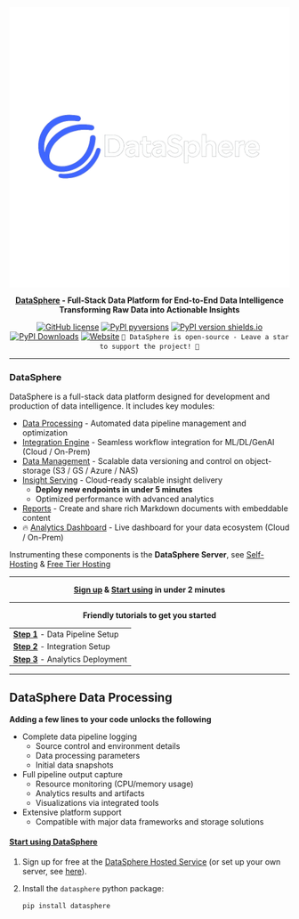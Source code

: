 <div align="center" style="text-align: center">

<p style="text-align: center">
  <img align="center" src="assets/logo.png" alt="DataSphere">
</p>

**[DataSphere](https://datasphere.example.com) - Full-Stack Data Platform for End-to-End Data Intelligence
</br>Transforming Raw Data into Actionable Insights**

[![GitHub license](https://img.shields.io/github/license/yourusername/datasphere.svg)](https://img.shields.io/github/license/yourusername/datasphere.svg) [![PyPI pyversions](https://img.shields.io/pypi/pyversions/datasphere.svg)](https://pypi.org/project/datasphere/) [![PyPI version shields.io](https://img.shields.io/pypi/v/datasphere.svg)](https://pypi.org/project/datasphere/) <br>
[![PyPI Downloads](https://static.pepy.tech/badge/datasphere/month)](https://pypi.org/project/datasphere/) [![Website](https://img.shields.io/badge/DataSphere-Website-blue)](https://datasphere.example.com)
`🌟 DataSphere is open-source - Leave a star to support the project! 🌟`

</div>

---
### DataSphere

DataSphere is a full-stack data platform designed for development and production of data intelligence. It includes key modules:

- [Data Processing](#datasphere-data-processing) - Automated data pipeline management and optimization
- [Integration Engine](https://github.com/yourusername/datasphere-integration) - Seamless workflow integration for ML/DL/GenAI (Cloud / On-Prem)
- [Data Management](https://github.com/yourusername/datasphere/blob/master/docs/data_management.md) - Scalable data versioning and control on object-storage (S3 / GS / Azure / NAS)
- [Insight Serving](https://github.com/yourusername/datasphere-serving) - Cloud-ready scalable insight delivery
  - **Deploy new endpoints in under 5 minutes**
  - Optimized performance with advanced analytics
- [Reports](https://datasphere.example.com/docs/reports) - Create and share rich Markdown documents with embeddable content
- :fire: [Analytics Dashboard](https://datasphere.example.com/docs/dashboard) - Live dashboard for your data ecosystem (Cloud / On-Prem)

Instrumenting these components is the **DataSphere Server**, see [Self-Hosting](https://datasphere.example.com/docs/self_hosting) & [Free Tier Hosting](https://app.datasphere.example.com)

---
<div align="center">

**[Sign up](https://app.datasphere.example.com)  &  [Start using](https://datasphere.example.com/docs/) in under 2 minutes**

---
**Friendly tutorials to get you started**

<table>
<tbody>
  <tr>
    <td><a href="https://github.com/yourusername/datasphere/blob/master/docs/tutorials/Getting_Started_1_Data_Pipelines.ipynb"><b>Step 1</b></a> - Data Pipeline Setup</td>
  </tr>
  <tr>
    <td><a href="https://github.com/yourusername/datasphere/blob/master/docs/tutorials/Getting_Started_2_Integration.ipynb"><b>Step 2</b></a> - Integration Setup</td>
  </tr>
  <tr>
    <td><a href="https://github.com/yourusername/datasphere/blob/master/docs/tutorials/Getting_Started_3_Analytics.ipynb"><b>Step 3</b></a> - Analytics Deployment</td>
  </tr>
</tbody>
</table>

</div>

---

## DataSphere Data Processing

**Adding a few lines to your code unlocks the following**

* Complete data pipeline logging
  * Source control and environment details
  * Data processing parameters
  * Initial data snapshots
* Full pipeline output capture
  * Resource monitoring (CPU/memory usage)
  * Analytics results and artifacts
  * Visualizations via integrated tools
* Extensive platform support
  * Compatible with major data frameworks and storage solutions

#### [Start using DataSphere](https://datasphere.example.com/docs/getting_started)

1. Sign up for free at the [DataSphere Hosted Service](https://app.datasphere.example.com) (or set up your own server, see [here](https://datasphere.example.com/docs/self_hosting)).

1. Install the `datasphere` python package:

    ```bash
    pip install datasphere

